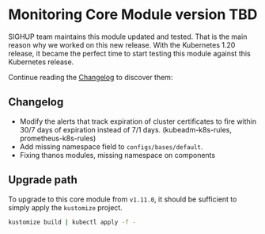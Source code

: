 # Monitoring Core Module version TBD

SIGHUP team maintains this module updated and tested. That is the main reason why we worked on this new release.
With the Kubernetes 1.20 release, it became the perfect time to start testing this module against this Kubernetes
release.

Continue reading the [Changelog](#changelog) to discover them:

## Changelog

- Modify the alerts that track expiration of cluster certificates to fire within 30/7 days of expiration instead of 7/1 days. (kubeadm-k8s-rules, prometheus-k8s-rules)
- Add missing namespace field to `configs/bases/default`.
- Fixing thanos modules, missing namespace on components

## Upgrade path

To upgrade to this core module from `v1.11.0`, it should be sufficient to simply apply the `kustomize` project.

```bash
kustomize build | kubectl apply -f -
```
